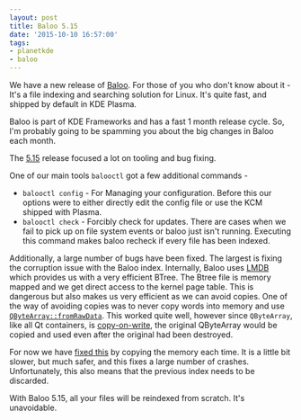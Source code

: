 ```yaml
---
layout: post
title: Baloo 5.15
date: '2015-10-10 16:57:00'
tags:
- planetkde
- baloo
---
```


We have a new release of [Baloo](https://community.kde.org/Baloo). For those of you who don't know about it - It's a file indexing and searching solution for Linux. It's quite fast, and shipped by default in KDE Plasma.

Baloo is part of KDE Frameworks and has a fast 1 month release cycle. So, I'm probably going to be spamming you about the big changes in Baloo each month.

The [5.15](https://www.kde.org/announcements/kde-frameworks-5.15.0.php) release focused a lot on tooling and bug fixing. 

One of our main tools `balooctl` got a few additional commands -

* `balooctl config` - For Managing your configuration. Before this our options were to either directly edit the config file or use the KCM shipped with Plasma.
* `balooctl check` - Forcibly check for updates. There are cases when we fail to pick up on file system events or baloo just isn't running. Executing this command makes baloo recheck if every file has been indexed.

Additionally, a large number of bugs have been fixed. The largest is fixing the corruption issue with the Baloo index. Internally, Baloo uses [LMDB](http://symas.com/mdb/) which provides us with a very efficient BTree. The Btree file is memory mapped and we get direct access to the kernel page table. This is dangerous but also makes us very efficient as we can avoid copies. One of the way of avoiding copies was to never copy words into memory and use [`QByteArray::fromRawData`](http://doc.qt.io/qt-5/qbytearray.html#fromRawData). This worked quite well, however since `QByteArray`, like all Qt containers, is [copy-on-write](http://doc.qt.io/qt-5/implicit-sharing.html), the original QByteArray would be copied and used even after the original had been destroyed.

For now we have [fixed this](https://git.reviewboard.kde.org/r/125362/) by copying the memory each time. It is a little bit slower, but much safer, and this fixes a large number of crashes. Unfortunately, this also means that the previous index needs to be discarded.

With Baloo 5.15, all your files will be reindexed from scratch. It's unavoidable.
